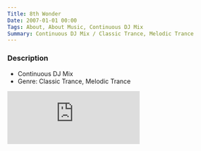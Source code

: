 ```yaml
---
Title: 8th Wonder
Date: 2007-01-01 00:00
Tags: About, About Music, Continuous DJ Mix
Summary: Continuous DJ Mix / Classic Trance, Melodic Trance
---
```


### Description

* Continuous DJ Mix
* Genre: Classic Trance, Melodic Trance

<div class="mixcloud-container">
    <iframe id="mixcloud-iframe" height="120" src="https://www.mixcloud.com/widget/iframe/?hide_cover=1&light=1&hide_artwork=1&feed=%2Ftkmix%2F8th-wonder-2007%2F" frameborder="0"></iframe>
</div>
